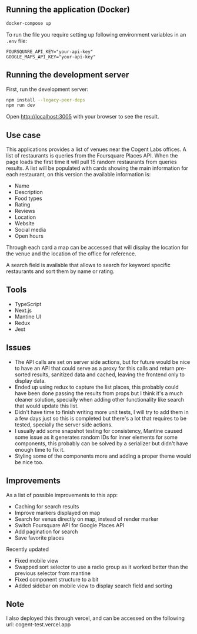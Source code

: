 ## Running the application (Docker)
```bash
docker-compose up
```
To run the file you require setting up following environment variables in an `.env` file:

```
FOURSQUARE_API_KEY="your-api-key"
GOOGLE_MAPS_API_KEY="your-api-key"
```

## Running the development server

First, run the development server:

```bash
npm install --legacy-peer-deps
npm run dev
```

Open [http://localhost:3005](http://localhost:3005) with your browser to see the result.

## Use case

This applications provides a list of venues near the Cogent Labs offices. A list of restaurants is queries from the Foursquare Places API. When the page loads the first time it will pull 15 random restaurants from queries results. A list will be populated with cards showing the main information for each restaurant, on this version the available information is:

- Name
- Description
- Food types
- Rating
- Reviews
- Location
- Website
- Social media
- Open hours

Through each card a map can be accessed that will display the location for the venue and the location of the office for reference.

A search field is available that allows to search for keyword specific restaurants and sort them by name or rating.

## Tools

- TypeScript
- Next.js
- Mantine UI
- Redux
- Jest

## Issues

- The API calls are set on server side actions, but for future would be nice to have an API that could serve as a proxy for this calls and return pre-sorted results, sanitized data and cached, leaving the frontend only to display data.
- Ended up using redux to capture the list places, this probably could have been done passing the results from props but I think it's a much cleaner solution, specially when adding other functionality like search that would update this list.
- Didn't have time to finish writing more unit tests, I will try to add them in a few days just so this is completed but there's a lot that requires to be tested, specially the server side actions.
- I usually add some snapshot testing for consistency, Mantine caused some issue as it generates random IDs for inner elements for some components, this probably can be solved by a serializer but didn't have enough time to fix it.
- Styling some of the components more and adding a proper theme would be nice too.

## Improvements

As a list of possible improvements to this app:

- Caching for search results
- Improve markers displayed on map
- Search for venus directly on map, instead of render marker
- Switch Foursquare API for Google Places API
- Add pagination for search
- Save favorite places

Recently updated
- Fixed mobile view
- Swapped sort selector to use a radio group as it worked better than the previous selector from mantine
- Fixed component structure to a bit
- Added sidebar on mobile view to display search field and sorting


## Note

I also deployed this through vercel, and can be accessed on the following url: cogent-test.vercel.app
